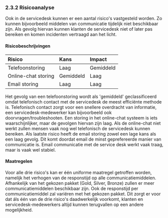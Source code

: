 ### 2.3.2 Risicoanalyse

Ook in de servicedesk kunnen er een aantal risico's vastgesteld worden. Zo kunnen bijvoorbeeld middelen van communicatie tijdelijk niet beschikbaar zijn. Als gevolg hiervan kunnen klanten de servicedesk niet of later pas bereiken en komen incidenten vertraagd aan het licht.

#### Risicobeschrijvingen

| Risico              | Kans      | Impact    |
| :---                | :---      | :---      |
| Telefoonstoring     | Laag      | Gemiddeld |
| Online-chat storing | Gemiddeld | Laag      |
| Email storing       | Laag      | Laag      |

Het gevolg van een telefoonstoring wordt als 'gemiddeld' geclassificeerd omdat telefonisch contact met de servicedesk de meest efficiënte methode is. Telefonisch contact zorgt voor een snellere overdracht van informatie, een servicedesk-medewerker kan bijvoorbeeld ook doorvragen/troubleshooten. Een storing in het online-chat systeem is iets waarschijnlijker, maar de gevolgen hiervan zijn laag. Als de online-chat niet werkt zullen mensen vaak nog wel telefonisch de servicedesk kunnen bereiken. Als laatste risico heeft de email storing zowel een lage kans als een laag gevolg. Dit komt doordat email de minst geprefereerde manier van communicatie is. Email communicatie met de service desk werkt vaak traag, maar is vaak wel stabiel.

#### Maatregelen
Voor alle drie risico's kan er één uniforme maatregel getroffen worden, namelijk het verhogen van de responstijd op alle communicatiemiddelen. Afhankelijk van het gekozen pakket (Gold, Silver, Bronze) zullen er meer communicatiemiddelen beschikbaar zijn. Ook de responstijd per communicatiemiddel zal variëren met het gekozen pakket. Dit zorgt er voor dat áls één van de drie risico's daadwerkelijk voorkomt, klanten en servicedesk-medewerkers altijd kunnen terugvallen op een andere mogelijkheid.
